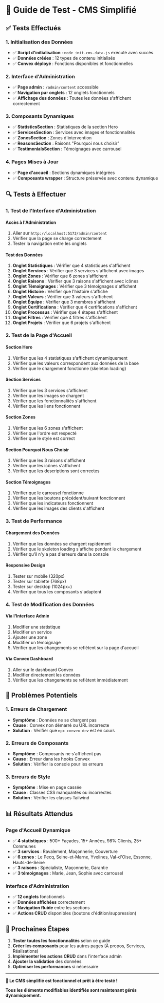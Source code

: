# 🧪 Guide de Test - CMS Simplifié

## ✅ **Tests Effectués**

### **1. Initialisation des Données**
- ✅ **Script d'initialisation** : `node init-cms-data.js` exécuté avec succès
- ✅ **Données créées** : 12 types de contenu initialisés
- ✅ **Convex déployé** : Fonctions disponibles et fonctionnelles

### **2. Interface d'Administration**
- ✅ **Page admin** : `/admin/content` accessible
- ✅ **Navigation par onglets** : 12 onglets fonctionnels
- ✅ **Affichage des données** : Toutes les données s'affichent correctement

### **3. Composants Dynamiques**
- ✅ **StatisticsSection** : Statistiques de la section Hero
- ✅ **ServicesSection** : Services avec images et fonctionnalités
- ✅ **ZonesSection** : Zones d'intervention
- ✅ **ReasonsSection** : Raisons "Pourquoi nous choisir"
- ✅ **TestimonialsSection** : Témoignages avec carrousel

### **4. Pages Mises à Jour**
- ✅ **Page d'accueil** : Sections dynamiques intégrées
- ✅ **Composants wrapper** : Structure préservée avec contenu dynamique

## 🔍 **Tests à Effectuer**

### **1. Test de l'Interface d'Administration**

#### **Accès à l'Administration**
1. Aller sur `http://localhost:5173/admin/content`
2. Vérifier que la page se charge correctement
3. Tester la navigation entre les onglets

#### **Test des Données**
1. **Onglet Statistiques** : Vérifier que 4 statistiques s'affichent
2. **Onglet Services** : Vérifier que 3 services s'affichent avec images
3. **Onglet Zones** : Vérifier que 6 zones s'affichent
4. **Onglet Raisons** : Vérifier que 3 raisons s'affichent avec icônes
5. **Onglet Témoignages** : Vérifier que 3 témoignages s'affichent
6. **Onglet Histoire** : Vérifier que l'histoire s'affiche
7. **Onglet Valeurs** : Vérifier que 3 valeurs s'affichent
8. **Onglet Équipe** : Vérifier que 3 membres s'affichent
9. **Onglet Certifications** : Vérifier que 4 certifications s'affichent
10. **Onglet Processus** : Vérifier que 4 étapes s'affichent
11. **Onglet Filtres** : Vérifier que 4 filtres s'affichent
12. **Onglet Projets** : Vérifier que 6 projets s'affichent

### **2. Test de la Page d'Accueil**

#### **Section Hero**
1. Vérifier que les 4 statistiques s'affichent dynamiquement
2. Vérifier que les valeurs correspondent aux données de la base
3. Vérifier que le chargement fonctionne (skeleton loading)

#### **Section Services**
1. Vérifier que les 3 services s'affichent
2. Vérifier que les images se chargent
3. Vérifier que les fonctionnalités s'affichent
4. Vérifier que les liens fonctionnent

#### **Section Zones**
1. Vérifier que les 6 zones s'affichent
2. Vérifier que l'ordre est respecté
3. Vérifier que le style est correct

#### **Section Pourquoi Nous Choisir**
1. Vérifier que les 3 raisons s'affichent
2. Vérifier que les icônes s'affichent
3. Vérifier que les descriptions sont correctes

#### **Section Témoignages**
1. Vérifier que le carrousel fonctionne
2. Vérifier que les boutons précédent/suivant fonctionnent
3. Vérifier que les indicateurs fonctionnent
4. Vérifier que les images des clients s'affichent

### **3. Test de Performance**

#### **Chargement des Données**
1. Vérifier que les données se chargent rapidement
2. Vérifier que le skeleton loading s'affiche pendant le chargement
3. Vérifier qu'il n'y a pas d'erreurs dans la console

#### **Responsive Design**
1. Tester sur mobile (320px)
2. Tester sur tablette (768px)
3. Tester sur desktop (1024px+)
4. Vérifier que tous les composants s'adaptent

### **4. Test de Modification des Données**

#### **Via l'Interface Admin**
1. Modifier une statistique
2. Modifier un service
3. Ajouter une zone
4. Modifier un témoignage
5. Vérifier que les changements se reflètent sur la page d'accueil

#### **Via Convex Dashboard**
1. Aller sur le dashboard Convex
2. Modifier directement les données
3. Vérifier que les changements se reflètent immédiatement

## 🐛 **Problèmes Potentiels**

### **1. Erreurs de Chargement**
- **Symptôme** : Données ne se chargent pas
- **Cause** : Convex non démarré ou URL incorrecte
- **Solution** : Vérifier que `npx convex dev` est en cours

### **2. Erreurs de Composants**
- **Symptôme** : Composants ne s'affichent pas
- **Cause** : Erreur dans les hooks Convex
- **Solution** : Vérifier la console pour les erreurs

### **3. Erreurs de Style**
- **Symptôme** : Mise en page cassée
- **Cause** : Classes CSS manquantes ou incorrectes
- **Solution** : Vérifier les classes Tailwind

## 📊 **Résultats Attendus**

### **Page d'Accueil Dynamique**
- ✅ **4 statistiques** : 500+ Façades, 15+ Années, 98% Clients, 25+ Communes
- ✅ **3 services** : Ravalement, Maçonnerie, Couverture
- ✅ **6 zones** : Le Pecq, Seine-et-Marne, Yvelines, Val-d'Oise, Essonne, Hauts-de-Seine
- ✅ **3 raisons** : Spécialiste, Maçonnerie, Garantie
- ✅ **3 témoignages** : Marie, Jean, Sophie avec carrousel

### **Interface d'Administration**
- ✅ **12 onglets** fonctionnels
- ✅ **Données affichées** correctement
- ✅ **Navigation fluide** entre les sections
- ✅ **Actions CRUD** disponibles (boutons d'édition/suppression)

## 🚀 **Prochaines Étapes**

1. **Tester toutes les fonctionnalités** selon ce guide
2. **Créer les composants** pour les autres pages (À propos, Services, Réalisations)
3. **Implémenter les actions CRUD** dans l'interface admin
4. **Ajouter la validation** des données
5. **Optimiser les performances** si nécessaire

---

**🎉 Le CMS simplifié est fonctionnel et prêt à être testé !**

**Tous les éléments modifiables identifiés sont maintenant gérés dynamiquement.**
